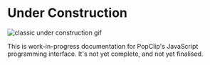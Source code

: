 # Under Construction

![classic under construction gif](https://raw.github.com/pilotmoon/PopClip-Extensions/master/docs-assets/construction.gif)

This is work-in-progress documentation for PopClip's JavaScript programming interface. It's not yet complete,
and not yet finalised.



